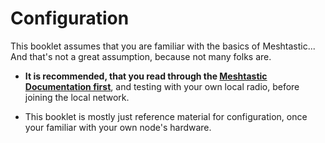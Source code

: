 # Configuration

This booklet assumes that you are familiar with the basics of Meshtastic... And that's not a great assumption, because not many folks are.

- **It is recommended, that you read through the
  [Meshtastic Documentation first](https://meshtastic.org/docs/introduction/)**,
  and testing with your own local radio, before joining the local network.

- This booklet is mostly just reference material for configuration, once your
  familiar with your own node's hardware.
